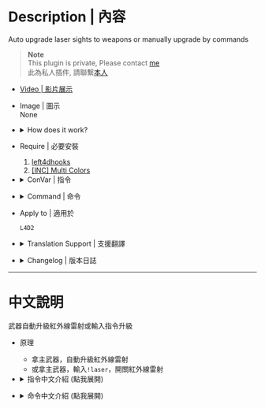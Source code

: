 # Description | 內容
Auto upgrade laser sights to weapons or manually upgrade by commands

> __Note__ <br/>
This plugin is private, Please contact [me](https://github.com/fbef0102/Game-Private_Plugin#私人插件列表-private-plugins-list)<br/>
此為私人插件, 請聯繫[本人](https://github.com/fbef0102/Game-Private_Plugin#私人插件列表-private-plugins-list)

* [Video | 影片展示](https://youtu.be/eNFcXMafLuQ)

* Image | 圖示
<br/>None

* <details><summary>How does it work?</summary>

	* Pick up weapons -> Auto upgrade laser sights
	* Type ```!laser``` -> on/off upgrade sight
</details>

* Require | 必要安裝
	1. [left4dhooks](https://forums.alliedmods.net/showthread.php?t=321696)
	2. [[INC] Multi Colors](https://github.com/fbef0102/L4D1_2-Plugins/releases/tag/Multi-Colors)

* <details><summary>ConVar | 指令</summary>

	* cfg/sourcemod/l4d2_lasersight.cfg
		```php
		//  How long do the commands 'cool down' (0=No cold down)
		l4d2_lasersight_delay "1.0"

		// If 1, Auto upgrade laser sight when survivors pick up primary weapons
		l4d2_lasersight_auto "1"

		// If 1, block laser command once game starts (survivors leaving saferoom / survival or scavenge begins)
		l4d2_lasersight_game_block "0"

		// If 1, block laser command if there are no any upgrade_laser_sight on the map
		l4d2_lasersight_map_block "0"
		```
</details>

* <details><summary>Command | 命令</summary>

	* **Toggle laser sight**
		```php
		sm_laser
		```
</details>

* Apply to | 適用於
	```
	L4D2
	```

* <details><summary>Translation Support | 支援翻譯</summary>

	```
	English
	繁體中文
	简体中文
	```
</details>

* <details><summary>Changelog | 版本日誌</summary>

	* v1.2h (2024-11-4)
		* Auto upgrade laser sight when survivors pick up primary weapons
		* Update cvars
		* Update cmds

	* v1.1h (2024-9-3)
		* Add translation file

	* v1.0h (2022-11-27)
		* Remake code
		* Add cvars amd command limit

	* v0.0
		* [By AtomicStryker](https://forums.alliedmods.net/showthread.php?t=97946)
</details>

- - - -
# 中文說明
武器自動升級紅外線雷射或輸入指令升級

* 原理
	* 拿主武器，自動升級紅外線雷射
	* 或拿主武器，輸入```!laser```，開關紅外線雷射

* <details><summary>指令中文介紹 (點我展開)</summary>

	* cfg/sourcemod/l4d2_lasersight.cfg
		```php
		// 使用!laser的冷卻時間 (0=無冷卻時間)
		l4d2_lasersight_delay "1.0"

		// 為1時，玩家撿起主武器時，自動升級紅外線雷射
		l4d2_lasersight_auto "1"

		// 為1時，遊戲開始後不能使用指令 (倖存者離開安全區域 / 生存或清道夫模式計時開始)
		l4d2_lasersight_game_block "0"

		// 為1時，地圖上沒有紅外線雷射升級裝置時，不能使用指令
		l4d2_lasersight_map_block "0"
		```
</details>

* <details><summary>命令中文介紹 (點我展開)</summary>

	* **開/關紅外線**
		```php
		sm_laser
		```
</details>
